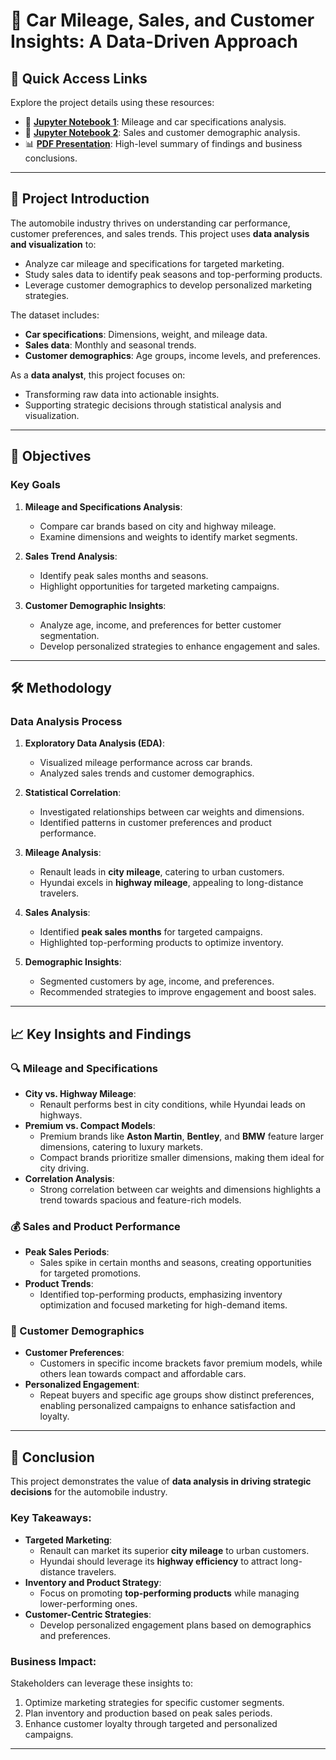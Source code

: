 # 🚗 Car Mileage, Sales, and Customer Insights: A Data-Driven Approach

## 🌟 Quick Access Links
Explore the project details using these resources:
- 📓 **[Jupyter Notebook 1](./course_4_project_1%20(1).ipynb)**: Mileage and car specifications analysis.
- 📓 **[Jupyter Notebook 2](./Course_4_project_2%20(1).ipynb)**: Sales and customer demographic analysis.
- 📊 **[PDF Presentation](./project%204%20ppt.pdf)**: High-level summary of findings and business conclusions.

---

## 📜 Project Introduction
The automobile industry thrives on understanding car performance, customer preferences, and sales trends. This project uses **data analysis and visualization** to:
- Analyze car mileage and specifications for targeted marketing.
- Study sales data to identify peak seasons and top-performing products.
- Leverage customer demographics to develop personalized marketing strategies.

The dataset includes:
- **Car specifications**: Dimensions, weight, and mileage data.
- **Sales data**: Monthly and seasonal trends.
- **Customer demographics**: Age groups, income levels, and preferences.

As a **data analyst**, this project focuses on:
- Transforming raw data into actionable insights.
- Supporting strategic decisions through statistical analysis and visualization.

---

## 🎯 Objectives
### Key Goals
1. **Mileage and Specifications Analysis**:
   - Compare car brands based on city and highway mileage.
   - Examine dimensions and weights to identify market segments.

2. **Sales Trend Analysis**:
   - Identify peak sales months and seasons.
   - Highlight opportunities for targeted marketing campaigns.

3. **Customer Demographic Insights**:
   - Analyze age, income, and preferences for better customer segmentation.
   - Develop personalized strategies to enhance engagement and sales.

---

## 🛠️ Methodology
### Data Analysis Process
1. **Exploratory Data Analysis (EDA)**:
   - Visualized mileage performance across car brands.
   - Analyzed sales trends and customer demographics.

2. **Statistical Correlation**:
   - Investigated relationships between car weights and dimensions.
   - Identified patterns in customer preferences and product performance.

3. **Mileage Analysis**:
   - Renault leads in **city mileage**, catering to urban customers.
   - Hyundai excels in **highway mileage**, appealing to long-distance travelers.

4. **Sales Analysis**:
   - Identified **peak sales months** for targeted campaigns.
   - Highlighted top-performing products to optimize inventory.

5. **Demographic Insights**:
   - Segmented customers by age, income, and preferences.
   - Recommended strategies to improve engagement and boost sales.

---

## 📈 Key Insights and Findings
### 🔍 Mileage and Specifications
- **City vs. Highway Mileage**:
  - Renault performs best in city conditions, while Hyundai leads on highways.
- **Premium vs. Compact Models**:
  - Premium brands like **Aston Martin**, **Bentley**, and **BMW** feature larger dimensions, catering to luxury markets.
  - Compact brands prioritize smaller dimensions, making them ideal for city driving.
- **Correlation Analysis**:
  - Strong correlation between car weights and dimensions highlights a trend towards spacious and feature-rich models.

### 💰 Sales and Product Performance
- **Peak Sales Periods**:
  - Sales spike in certain months and seasons, creating opportunities for targeted promotions.
- **Product Trends**:
  - Identified top-performing products, emphasizing inventory optimization and focused marketing for high-demand items.

### 🛫 Customer Demographics
- **Customer Preferences**:
  - Customers in specific income brackets favor premium models, while others lean towards compact and affordable cars.
- **Personalized Engagement**:
  - Repeat buyers and specific age groups show distinct preferences, enabling personalized campaigns to enhance satisfaction and loyalty.

---

## 🏁 Conclusion
This project demonstrates the value of **data analysis in driving strategic decisions** for the automobile industry.

### Key Takeaways:
- **Targeted Marketing**:
  - Renault can market its superior **city mileage** to urban customers.
  - Hyundai should leverage its **highway efficiency** to attract long-distance travelers.
- **Inventory and Product Strategy**:
  - Focus on promoting **top-performing products** while managing lower-performing ones.
- **Customer-Centric Strategies**:
  - Develop personalized engagement plans based on demographics and preferences.

### Business Impact:
Stakeholders can leverage these insights to:
1. Optimize marketing strategies for specific customer segments.
2. Plan inventory and production based on peak sales periods.
3. Enhance customer loyalty through targeted and personalized campaigns.

---
